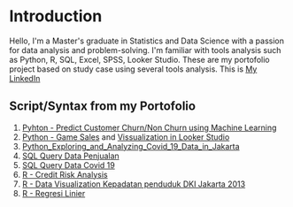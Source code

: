 # Introduction
Hello, I'm a Master's graduate in Statistics and Data Science with a passion for data analysis and problem-solving. I'm familiar with tools analysis such as Python, R, SQL, Excel, SPSS, Looker Studio. These are my portofolio project based on study case using several tools analysis. 
This is [My LinkedIn](https://www.linkedin.com/in/septadwicahya)

## Script/Syntax from my Portofolio
1. [Pyhton - Predict Customer Churn/Non Churn using Machine Learning](https://colab.research.google.com/drive/1Yk4-5dDhE5FR2OG-cTb6LKxkWiTYZRZF)
2. [Python - Game Sales](https://colab.research.google.com/drive/10Ti_PmWBE8X02NvzD_yAeGHk4ppL8FZ1?usp=sharing)  and   [Vissualization in Looker Studio](https://lookerstudio.google.com/reporting/9c939836-8c74-4a34-a5db-07f1b28b324a)
3. [Python_Exploring_and_Analyzing_Covid_19_Data_in_Jakarta](https://colab.research.google.com/drive/1E7eoY_cg7hFmNUng8HnRUKVaeKvZQ9Ar)
4. [SQL Query Data Penjualan](https://docs.google.com/presentation/d/1_GmLZRhawzxwG-TD8RwEtfWGz40aMgrO/edit#slide=id.p3)
5. [SQL Query Data Covid 19](https://docs.google.com/presentation/d/1_gDiTbzw0u_ODyXV1Wa9yMK9TcS6EjEM/edit#slide=id.p1)
6. [R - Credit Risk Analysis](https://rpubs.com/septadwicahya/creditriskanalysis)
7. [R - Data Visualization Kepadatan penduduk DKI Jakarta 2013](https://rpubs.com/septadwicahya/visualisasikepadatandki2013)
8. [R - Regresi Linier](https://rpubs.com/septadwicahya/regresilinier)
